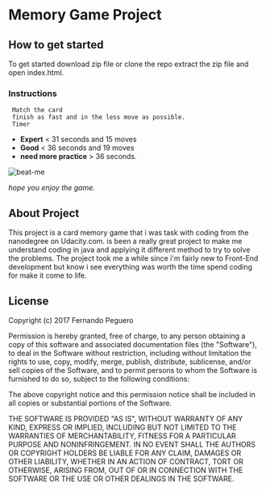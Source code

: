 # Memory Game Project

## How to get started

 To get started download zip file or clone the repo extract the zip file and open index.html.

### Instructions

	 Match the card
	 finish as fast and in the less move as possible.
	 Timer
- **Expert** < 31 seconds and 15 moves
- **Good** < 36 seconds and 19 moves
- **need more practice** > 36 seconds.

![beat-me](https://user-images.githubusercontent.com/25759298/32863782-a6914c34-ca2a-11e7-9f70-e6910dd5cc91.PNG)

_hope you enjoy the game._

## About Project

 This project is a card memory game that i was task with coding from the nanodegree
 on Udacity.com. is been a really great project to make me understand coding in java
 and applying it different method to try to solve the problems. The project took me
 a while since i'm fairly new to Front-End development but know i see everything was
 worth the time spend coding for make it come to life.

## License

Copyright (c) 2017 Fernando Peguero

Permission is hereby granted, free of charge, to any person obtaining a copy
of this software and associated documentation files (the "Software"), to deal
in the Software without restriction, including without limitation the rights
to use, copy, modify, merge, publish, distribute, sublicense, and/or sell
copies of the Software, and to permit persons to whom the Software is
furnished to do so, subject to the following conditions:

The above copyright notice and this permission notice shall be included in all
copies or substantial portions of the Software.

THE SOFTWARE IS PROVIDED "AS IS", WITHOUT WARRANTY OF ANY KIND, EXPRESS OR
IMPLIED, INCLUDING BUT NOT LIMITED TO THE WARRANTIES OF MERCHANTABILITY,
FITNESS FOR A PARTICULAR PURPOSE AND NONINFRINGEMENT. IN NO EVENT SHALL THE
AUTHORS OR COPYRIGHT HOLDERS BE LIABLE FOR ANY CLAIM, DAMAGES OR OTHER
LIABILITY, WHETHER IN AN ACTION OF CONTRACT, TORT OR OTHERWISE, ARISING FROM,
OUT OF OR IN CONNECTION WITH THE SOFTWARE OR THE USE OR OTHER DEALINGS IN THE
SOFTWARE.

